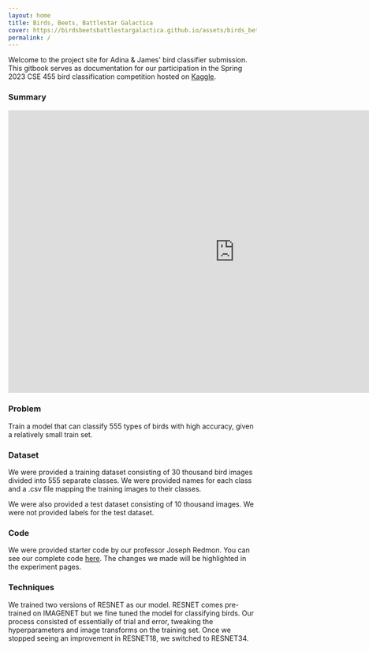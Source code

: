 ```yaml
---
layout: home
title: Birds, Beets, Battlestar Galactica
cover: https://birdsbeetsbattlestargalactica.github.io/assets/birds_better.gif
permalink: /
---
```


Welcome to the project site for Adina & James' bird classifier submission. This
gitbook serves as documentation for our participation in the Spring 2023 CSE 
455 bird classification competition hosted on [Kaggle][1].

### Summary
  <!-- [video here] -->
  
<iframe width="917" height="573" src="https://www.youtube.com/embed/ppAH3w3q7JU" title="CSE 455 Final: Summary" frameborder="0" allow="accelerometer; autoplay; clipboard-write; encrypted-media; gyroscope; picture-in-picture; web-share" allowfullscreen></iframe>

  
  
### Problem
  Train a model that can classify 555 types of birds with high accuracy, given a relatively small train set.

### Dataset
  We were provided a training dataset consisting of 30 thousand bird images 
  divided into 555 separate classes. We were provided names for each class and 
  a .csv file mapping the training images to their classes.

  We were also provided a test dataset consisting of 10 thousand images. We 
  were not provided labels for the test dataset.

### Code
  We were provided starter code by our professor Joseph Redmon. You can see
  our complete code [here][2]. The changes we made will be highlighted in
  the experiment pages.  

### Techniques
  We trained two versions of RESNET as our model. RESNET
  comes pre-trained on IMAGENET but we fine tuned the model for
  classifying birds. Our process consisted of essentially of trial
  and error, tweaking the hyperparameters and image transforms on the
  training set. Once we stopped seeing an improvement in RESNET18,
  we switched to RESNET34.

<!-- This summary should mention the problem setup, data used, techniques, etc. 
It should include a description of which components were from preexisting work (
  i.e. code from github) and which components were implemented for the project 
  (i.e. new code, gathered dataset, etc). -->




[1]: https://kaggle.com/competitions/birds23sp
[2]: https://birdsbeetsbattlestargalactica.github.io/jekyll/2023-06-03-NotebookCodeOverview.html